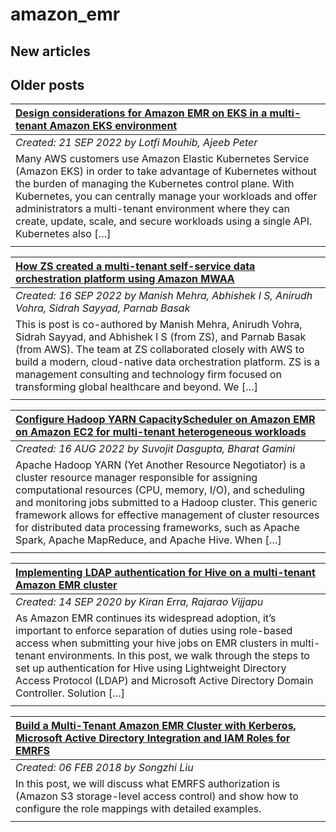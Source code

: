 # amazon_emr

## New articles

## Older posts
| [Design considerations for Amazon EMR on EKS in a multi-tenant Amazon EKS environment](https://aws.amazon.com/blogs/big-data/design-considerations-for-amazon-emr-on-eks-in-a-multi-tenant-amazon-eks-environment/) |
|:----------|
| *Created: 21 SEP 2022 by Lotfi Mouhib, Ajeeb Peter* | 
| Many AWS customers use Amazon Elastic Kubernetes Service (Amazon EKS) in order to take advantage of Kubernetes without the burden of managing the Kubernetes control plane. With Kubernetes, you can centrally manage your workloads and offer administrators a multi-tenant environment where they can create, update, scale, and secure workloads using a single API. Kubernetes also […] | 
|  | 

| [How ZS created a multi-tenant self-service data orchestration platform using Amazon MWAA](https://aws.amazon.com/blogs/big-data/how-zs-created-a-multi-tenant-self-service-data-orchestration-platform-using-amazon-mwaa/) |
|:----------|
| *Created: 16 SEP 2022 by Manish Mehra, Abhishek I S, Anirudh Vohra, Sidrah Sayyad, Parnab Basak* | 
| This is post is co-authored by Manish Mehra, Anirudh Vohra, Sidrah Sayyad, and Abhishek I S (from ZS), and Parnab Basak (from AWS). The team at ZS collaborated closely with AWS to build a modern, cloud-native data orchestration platform. ZS is a management consulting and technology firm focused on transforming global healthcare and beyond. We […] | 
|  | 

| [Configure Hadoop YARN CapacityScheduler on Amazon EMR on Amazon EC2 for multi-tenant heterogeneous workloads](https://aws.amazon.com/blogs/big-data/configure-hadoop-yarn-capacityscheduler-on-amazon-emr-on-amazon-ec2-for-multi-tenant-heterogeneous-workloads/) |
|:----------|
| *Created: 16 AUG 2022 by Suvojit Dasgupta, Bharat Gamini* | 
| Apache Hadoop YARN (Yet Another Resource Negotiator) is a cluster resource manager responsible for assigning computational resources (CPU, memory, I/O), and scheduling and monitoring jobs submitted to a Hadoop cluster. This generic framework allows for effective management of cluster resources for distributed data processing frameworks, such as Apache Spark, Apache MapReduce, and Apache Hive. When […] | 
|  | 

| [Implementing LDAP authentication for Hive on a multi-tenant Amazon EMR cluster](https://aws.amazon.com/blogs/big-data/implementing-ldap-authentication-for-hive-on-a-multi-tenant-amazon-emr-cluster/) |
|:----------|
| *Created: 14 SEP 2020 by Kiran Erra, Rajarao Vijjapu* | 
| As Amazon EMR continues its widespread adoption, it’s important to enforce separation of duties using role-based access when submitting your hive jobs on EMR clusters in multi-tenant environments. In this post, we walk through the steps to set up authentication for Hive using Lightweight Directory Access Protocol (LDAP) and Microsoft Active Directory Domain Controller. Solution […] | 
|  | 

| [Build a Multi-Tenant Amazon EMR Cluster with Kerberos, Microsoft Active Directory Integration and IAM Roles for EMRFS](https://aws.amazon.com/blogs/big-data/build-a-multi-tenant-amazon-emr-cluster-with-kerberos-microsoft-active-directory-integration-and-emrfs-authorization/) |
|:----------|
| *Created: 06 FEB 2018 by Songzhi Liu* | 
| In this post, we will discuss what EMRFS authorization is (Amazon S3 storage-level access control) and show how to configure the role mappings with detailed examples.  | 
|  | 

